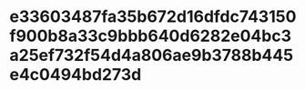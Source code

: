# e33603487fa35b672d16dfdc743150f900b8a33c9bbb640d6282e04bc3a25ef732f54d4a806ae9b3788b445e4c0494bd273d